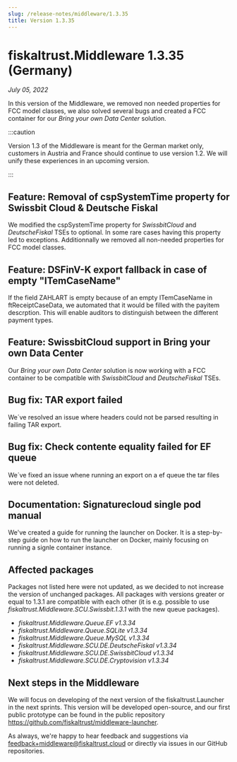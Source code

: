 ```yaml
---
slug: /release-notes/middleware/1.3.35
title: Version 1.3.35
---
```


# fiskaltrust.Middleware 1.3.35 (Germany)
_July 05, 2022_

In this version of the Middleware, we removed non needed properties for FCC model classes, we also solved several bugs and created a FCC container for our _Bring your own Data Center_ solution.

:::caution

Version 1.3 of the Middleware is meant for the German market only, customers in Austria and France should continue to use version 1.2. We will unify these experiences in an upcoming version.

:::

## Feature: Removal of cspSystemTime property for Swissbit Cloud & Deutsche Fiskal
We modified the cspSystemTime property for  _SwissbitCloud_ and _DeutscheFiskal_ TSEs to optional. In some rare cases having this property led to exceptions. Additionnally we removed all non-needed properties for FCC model classes.

## Feature:  DSFinV-K export fallback in case of empty "ITemCaseName"
If the field ZAHLART is empty because of an empty ITemCaseName in ftReceiptCaseData, we automated that it would be filled with the payitem descrption. This will enable auditors to distinguish between the different payment types.

## Feature: SwissbitCloud support in Bring your own Data Center
Our _Bring your own Data Center_ solution is now working with a FCC container to be compatible with _SwissbitCloud_ and _DeutscheFiskal_ TSEs.

## Bug fix: TAR export failed
We´ve resolved an issue where headers could not be parsed resulting in failing TAR export. 

## Bug fix: Check contente equality failed for EF queue
We´ve fixed an issue whene running an export on a ef queue the tar files were not deleted.

## Documentation: Signaturecloud single pod manual
We've created a guide for running the launcher on Docker. It is a step-by-step guide on how to run the launcher on Docker, mainly focusing on running a signle container instance.

## Affected packages
Packages not listed here were not updated, as we decided to not increase the version of unchanged packages. All packages with versions greater or equal to 1.3.1 are compatible with each other (it is e.g. possible to use _fiskaltrust.Middleware.SCU.Swissbit.1.3.1_ with the new queue packages).

- _fiskaltrust.Middleware.Queue.EF v1.3.34_
- _fiskaltrust.Middleware.Queue.SQLite v1.3.34_
- _fiskaltrust.Middleware.Queue.MySQL v1.3.34_
- _fiskaltrust.Middleware.SCU.DE.DeutscheFiskal v1.3.34_
- _fiskaltrust.Middleware.SCU.DE.SwissbitCloud v1.3.34_
- _fiskaltrust.Middleware.SCU.DE.Cryptovision v1.3.34_

## Next steps in the Middleware
We will focus on developing of the next version of the fiskaltrust.Launcher in the next sprints.
This version will be developed open-source, and our first public prototype can be found in the public repository https://github.com/fiskaltrust/middleware-launcher.

As always, we're happy to hear feedback and suggestions via [feedback+middleware@fiskaltrust.cloud](mailto:feedback+middleware@fiskaltrust.cloud) or directly via issues in our GitHub repositories.
